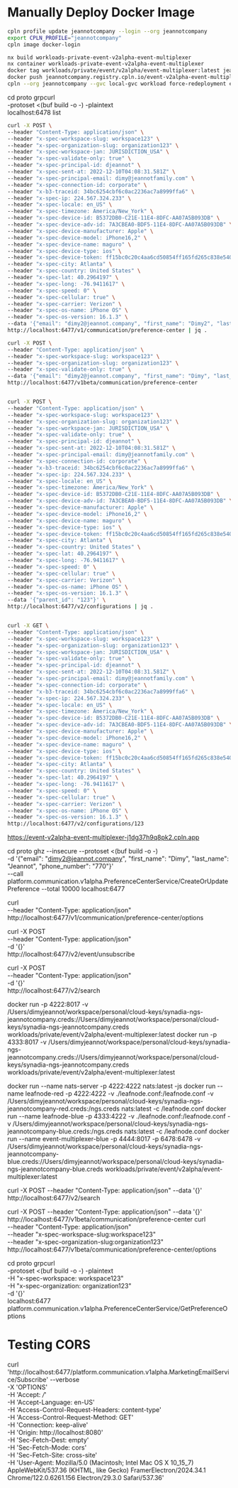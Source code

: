 # Manually Deploy Docker Image

```bash
cpln profile update jeannotcompany --login --org jeannotcompany
export CPLN_PROFILE="jeannotcompany"
cpln image docker-login
```

```bash
nx build workloads-private-event-v2alpha-event-multiplexer
nx container workloads-private-event-v2alpha-event-multiplexer
docker tag workloads/private/event/v2alpha/event-multiplexer:latest jeannotcompany.registry.cpln.io/event-v2alpha-event-multiplexer:JC-123
docker push jeannotcompany.registry.cpln.io/event-v2alpha-event-multiplexer:JC-123
cpln --org jeannotcompany --gvc local-gvc workload force-redeployment event-v2alpha-event-multiplexer
```

cd proto
grpcurl \
-protoset <(buf build -o -) -plaintext \
localhost:6478 list

```bash
curl -X POST \
--header "Content-Type: application/json" \
--header "x-spec-workspace-slug: workspace123" \
--header "x-spec-organization-slug: organization123" \
--header "x-spec-workspace-jan: JURISDICTION_USA" \
--header "x-spec-validate-only: true" \
--header "x-spec-principal-id: djeannot" \
--header "x-spec-sent-at: 2022-12-10T04:08:31.581Z" \
--header "x-spec-principal-email: dimy@jeannotfamily.com" \
--header "x-spec-connection-id: corporate" \
--header "x-b3-traceid: 34bc6254cbf6c0ac2236ac7a8999ffa6" \
--header "x-spec-ip: 224.567.324.233" \
--header "x-spec-locale: en_US" \
--header "x-spec-timezone: America/New_York" \
--header "x-spec-device-id: B5372DB0-C21E-11E4-8DFC-AA07A5B093DB" \
--header "x-spec-device-adv-id: 7A3CBEA0-BDF5-11E4-8DFC-AA07A5B093DB" \
--header "x-spec-device-manufacturer: Apple" \
--header "x-spec-device-model: iPhone16,2" \
--header "x-spec-device-name: maguro" \
--header "x-spec-device-type: ios" \
--header "x-spec-device-token: ff15bc0c20c4aa6cd50854ff165fd265c838e5405bfeb9571066395b8c9da449" \
--header "x-spec-city: Atlanta" \
--header "x-spec-country: United States" \
--header "x-spec-lat: 40.2964197" \
--header "x-spec-long: -76.9411617" \
--header "x-spec-speed: 0" \
--header "x-spec-cellular: true" \
--header "x-spec-carrier: Verizon" \
--header "x-spec-os-name: iPhone OS" \
--header "x-spec-os-version: 16.1.3" \
--data '{"email": "dimy2@jeannot.company", "first_name": "Dimy2", "last_name": "Jeannot2", "phone_number": "770"}' \
http://localhost:6477/v1/communication/preference-center | jq .

curl -X POST \
--header "Content-Type: application/json" \
--header "x-spec-workspace-slug: workspace123" \
--header "x-spec-organization-slug: organization123" \
--header "x-spec-validate-only: true" \
--data '{"email": "dimy2@jeannot.company", "first_name": "Dimy", "last_name": "Jeannot", "phone_number": "770"}' \
http://localhost:6477/v1beta/communication/preference-center
```

```bash

curl -X POST \
--header "Content-Type: application/json" \
--header "x-spec-workspace-slug: workspace123" \
--header "x-spec-organization-slug: organization123" \
--header "x-spec-workspace-jan: JURISDICTION_USA" \
--header "x-spec-validate-only: true" \
--header "x-spec-principal-id: djeannot" \
--header "x-spec-sent-at: 2022-12-10T04:08:31.581Z" \
--header "x-spec-principal-email: dimy@jeannotfamily.com" \
--header "x-spec-connection-id: corporate" \
--header "x-b3-traceid: 34bc6254cbf6c0ac2236ac7a8999ffa6" \
--header "x-spec-ip: 224.567.324.233" \
--header "x-spec-locale: en_US" \
--header "x-spec-timezone: America/New_York" \
--header "x-spec-device-id: B5372DB0-C21E-11E4-8DFC-AA07A5B093DB" \
--header "x-spec-device-adv-id: 7A3CBEA0-BDF5-11E4-8DFC-AA07A5B093DB" \
--header "x-spec-device-manufacturer: Apple" \
--header "x-spec-device-model: iPhone16,2" \
--header "x-spec-device-name: maguro" \
--header "x-spec-device-type: ios" \
--header "x-spec-device-token: ff15bc0c20c4aa6cd50854ff165fd265c838e5405bfeb9571066395b8c9da449" \
--header "x-spec-city: Atlanta" \
--header "x-spec-country: United States" \
--header "x-spec-lat: 40.2964197" \
--header "x-spec-long: -76.9411617" \
--header "x-spec-speed: 0" \
--header "x-spec-cellular: true" \
--header "x-spec-carrier: Verizon" \
--header "x-spec-os-name: iPhone OS" \
--header "x-spec-os-version: 16.1.3" \
--data '{"parent_id": "123"}' \
http://localhost:6477/v2/configurations | jq .


curl -X GET \
--header "Content-Type: application/json" \
--header "x-spec-workspace-slug: workspace123" \
--header "x-spec-organization-slug: organization123" \
--header "x-spec-workspace-jan: JURISDICTION_USA" \
--header "x-spec-validate-only: true" \
--header "x-spec-principal-id: djeannot" \
--header "x-spec-sent-at: 2022-12-10T04:08:31.581Z" \
--header "x-spec-principal-email: dimy@jeannotfamily.com" \
--header "x-spec-connection-id: corporate" \
--header "x-b3-traceid: 34bc6254cbf6c0ac2236ac7a8999ffa6" \
--header "x-spec-ip: 224.567.324.233" \
--header "x-spec-locale: en_US" \
--header "x-spec-timezone: America/New_York" \
--header "x-spec-device-id: B5372DB0-C21E-11E4-8DFC-AA07A5B093DB" \
--header "x-spec-device-adv-id: 7A3CBEA0-BDF5-11E4-8DFC-AA07A5B093DB" \
--header "x-spec-device-manufacturer: Apple" \
--header "x-spec-device-model: iPhone16,2" \
--header "x-spec-device-name: maguro" \
--header "x-spec-device-type: ios" \
--header "x-spec-device-token: ff15bc0c20c4aa6cd50854ff165fd265c838e5405bfeb9571066395b8c9da449" \
--header "x-spec-city: Atlanta" \
--header "x-spec-country: United States" \
--header "x-spec-lat: 40.2964197" \
--header "x-spec-long: -76.9411617" \
--header "x-spec-speed: 0" \
--header "x-spec-cellular: true" \
--header "x-spec-carrier: Verizon" \
--header "x-spec-os-name: iPhone OS" \
--header "x-spec-os-version: 16.1.3" \
http://localhost:6477/v2/configurations/123

```

https://event-v2alpha-event-multiplexer-j1dg37h9q8pk2.cpln.app

cd proto
ghz --insecure --protoset <(buf build -o -) \
-d '{"email": "dimy2@jeannot.company", "first_name": "Dimy", "last_name": "Jeannot", "phone_number": "770"}' \
--call platform.communication.v1alpha.PreferenceCenterService/CreateOrUpdatePreference --total 10000 localhost:6477

curl \
--header "Content-Type: application/json" \
http://localhost:6477/v1/communication/preference-center/options

curl -X POST \
--header "Content-Type: application/json" \
-d '{}' \
http://localhost:6477/v2/event/unsubscribe

curl -X POST \
--header "Content-Type: application/json" \
-d '{}' \
http://localhost:6477/v2/search

docker run -p 4222:8017 -v /Users/dimyjeannot/workspace/personal/cloud-keys/synadia-ngs-jeannotcompany.creds://Users/dimyjeannot/workspace/personal/cloud-keys/synadia-ngs-jeannotcompany.creds workloads/private/event/v2alpha/event-multiplexer:latest
docker run -p 4333:8017 -v /Users/dimyjeannot/workspace/personal/cloud-keys/synadia-ngs-jeannotcompany.creds://Users/dimyjeannot/workspace/personal/cloud-keys/synadia-ngs-jeannotcompany.creds workloads/private/event/v2alpha/event-multiplexer:latest

docker run --name nats-server -p 4222:4222 nats:latest -js
docker run --name leafnode-red -p 4222:4222 -v ./leafnode.conf:/leafnode.conf -v /Users/dimyjeannot/workspace/personal/cloud-keys/synadia-ngs-jeannotcompany-red.creds:/ngs.creds nats:latest -c /leafnode.conf
docker run --name leafnode-blue -p 4333:4222 -v ./leafnode.conf:/leafnode.conf -v /Users/dimyjeannot/workspace/personal/cloud-keys/synadia-ngs-jeannotcompany-blue.creds:/ngs.creds nats:latest -c /leafnode.conf
docker run --name event-multiplexer-blue -p 4444:8017 -p 6478:6478 -v /Users/dimyjeannot/workspace/personal/cloud-keys/synadia-ngs-jeannotcompany-blue.creds://Users/dimyjeannot/workspace/personal/cloud-keys/synadia-ngs-jeannotcompany-blue.creds workloads/private/event/v2alpha/event-multiplexer:latest

curl -X POST --header "Content-Type: application/json" --data '{}' http://localhost:6477/v2/search

curl -X POST --header "Content-Type: application/json" --data '{}' http://localhost:6477/v1beta/communication/preference-center
curl \
--header "Content-Type: application/json" \
--header "x-spec-workspace-slug:workspace123" \
--header "x-spec-organization-slug:organization123" \
http://localhost:6477/v1beta/communication/preference-center/options

cd proto
grpcurl \
-protoset <(buf build -o -) -plaintext \
-H "x-spec-workspace: workspace123" \
-H "x-spec-organization: organization123" \
-d '{}' \
localhost:6477 platform.communication.v1alpha.PreferenceCenterService/GetPreferenceOptions

# Testing CORS

curl 'http://localhost:6477/platform.communication.v1alpha.MarketingEmailService/Subscribe' --verbose \
-X 'OPTIONS' \
-H 'Accept: _/_' \
-H 'Accept-Language: en-US' \
-H 'Access-Control-Request-Headers: content-type' \
-H 'Access-Control-Request-Method: GET' \
-H 'Connection: keep-alive' \
-H 'Origin: http://localhost:8080' \
-H 'Sec-Fetch-Dest: empty' \
-H 'Sec-Fetch-Mode: cors' \
-H 'Sec-Fetch-Site: cross-site' \
-H 'User-Agent: Mozilla/5.0 (Macintosh; Intel Mac OS X 10_15_7) AppleWebKit/537.36 (KHTML, like Gecko) FramerElectron/2024.34.1 Chrome/122.0.6261.156 Electron/29.3.0 Safari/537.36'
